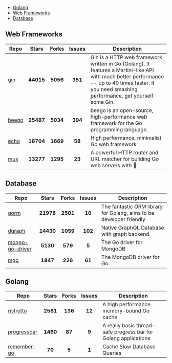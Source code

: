 
- [Golang](#golang)
- [Web Frameworks](#web-frameworks)
- [Database](#database)

## Web Frameworks

| Repo | Stars  | Forks  | Issues | Description |
| ---- | :----: | :----: | :----: | ----------- |
| [gin](https://github.com/gin-gonic/gin) | **44015** | **5056** | **351** | Gin is a HTTP web framework written in Go (Golang). It features a Martini-like API with much better performance -- up to 40 times faster. If you need smashing performance, get yourself some Gin. |
| [beego](https://github.com/astaxie/beego) | **25487** | **5034** | **394** | beego is an open-source, high-performance web framework for the Go programming language. |
| [echo](https://github.com/labstack/echo) | **18704** | **1669** | **58** | High performance, minimalist Go web framework |
| [mux](https://github.com/gorilla/mux) | **13277** | **1295** | **23** | A powerful HTTP router and URL matcher for building Go web servers with 🦍 |

## Database

| Repo | Stars  | Forks  | Issues | Description |
| ---- | :----: | :----: | :----: | ----------- |
| [gorm](https://github.com/go-gorm/gorm) | **21978** | **2501** | **10** | The fantastic ORM library for Golang, aims to be developer friendly |
| [dgraph](https://github.com/dgraph-io/dgraph) | **14430** | **1059** | **102** | Native GraphQL Database with graph backend |
| [mongo-go-driver](https://github.com/mongodb/mongo-go-driver) | **5130** | **579** | **5** | The Go driver for MongoDB |
| [mgo](https://github.com/globalsign/mgo) | **1847** | **226** | **61** | The MongoDB driver for Go |

## Golang

| Repo | Stars  | Forks  | Issues | Description |
| ---- | :----: | :----: | :----: | ----------- |
| [ristretto](https://github.com/dgraph-io/ristretto) | **2581** | **136** | **12** | A high performance memory-bound Go cache |
| [progressbar](https://github.com/schollz/progressbar) | **1460** | **87** | **9** | A really basic thread-safe progress bar for Golang applications |
| [remember-go](https://github.com/rocketlaunchr/remember-go) | **70** | **5** | **1** | Cache Slow Database Queries |
